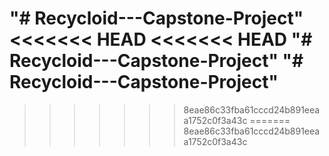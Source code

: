 "# Recycloid---Capstone-Project" 
<<<<<<< HEAD
<<<<<<< HEAD
"# Recycloid---Capstone-Project" 
"# Recycloid---Capstone-Project" 
=======
>>>>>>> 8eae86c33fba61cccd24b891eeaa1752c0f3a43c
=======
>>>>>>> 8eae86c33fba61cccd24b891eeaa1752c0f3a43c
